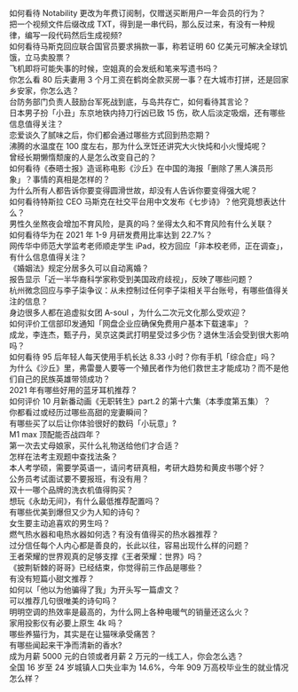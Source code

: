 如何看待 Notability 更改为年费订阅制，仅赠送买断用户一年会员的行为？  
把一个视频文件后缀改成 TXT，得到是一串代码，那么反过来，有没有一种规律，编写一段代码然后生成视频?  
如何看待马斯克回应联合国官员要求捐款一事，称若证明 60 亿美元可解决全球饥饿，立马卖股票？  
飞机即将可能失事的时候，空姐真的会发纸和笔来写遗书吗？  
你怎么看 80 后夫妻用 3 个月工资在鹤岗全款买房一事？在大城市打拼，还是回家乡安家，你怎么选？  
台防务部门负责人鼓励台军死战到底，与岛共存亡，如何看待其言论？  
日本男子扮「小丑」东京地铁内持刀行凶已致 15 伤，砍人后淡定吸烟，还有哪些信息值得关注？  
恋爱谈久了腻味之后，你们都会通过哪些方式回到热恋期？  
沸腾的水温度在 100 度左右，那为什么烹饪还讲究大火快炖和小火慢炖呢？  
曾经长期懒惰颓废的人是怎么改变自己的？  
如何看待《泰晤士报》造谣称电影《沙丘》在中国的海报「删除了黑人演员形象」？事情的真相是怎样的？  
为什么所有人都告诉你要变得圆滑世故，却没有人告诉你要变得强大呢？  
如何看待特斯拉 CEO 马斯克在社交平台用中文发布《七步诗》？他究竟想表达什么？  
男性久坐熬夜会增加不育风险，是真的吗？坐得太久和不育风险有什么关联？  
如何看待华为在 2021 年 1-9 月研发费用比率达到 22.7%？  
网传华中师范大学监考老师顺走学生 iPad，校方回应「非本校老师，正在调查」，有什么信息值得关注？  
《婚姻法》规定分居多久可以自动离婚？  
报告显示「近一半华裔科学家称受到美国政府歧视」，反映了哪些问题？  
杭州微念回应与李子柒争议：从未控制过任何李子柒相关平台账号，有哪些值得关注的信息？  
身边很多人都在追虚拟女团 A-soul ，为什么二次元文化那么受欢迎？  
如何评价工信部印发通知「网盘企业应确保免费用户基本下载速率」？  
成龙，李连杰，甄子丹，吴京这类武打明星受过多少伤？退休生活会受到很大影响吗？  
如何看待 95 后年轻人每天使用手机长达 8.33 小时？你有手机「综合症」吗？  
为什么《沙丘》里，弗雷曼人要等一个殖民者作为他们救世主才能成功？而不是他们自己的民族英雄带领成功？  
2021 年有哪些好用的蓝牙耳机推荐？  
如何评价 10 月新番动画《无职转生》part.2 的第十六集（本季度第五集）？  
你都看过或经历过哪些高甜的宠妻瞬间？  
有哪些买了以后让你体验很好的数码「小玩意」?  
M1 max 顶配能否战四年？  
第一次去丈母娘家，买什么礼物送给他们才合适？  
怎样在法考主观题中查找法条？  
本人考学硕，需要学英语一，请问考研真相，考研大趋势和黄皮书哪个好？  
公务员考试面试要不要报班，有没有用？  
双十一哪个品牌的洗衣机值得购买？  
想玩《永劫无间》，有什么最低推荐配置吗？  
有哪些优美到爆但又少为人知的诗句？  
女生要主动追喜欢的男生吗？  
燃气热水器和电热水器如何选？有没有值得买的热水器推荐？  
过分信任每个人内心都是善良的，长此以往，容易出现什么样的问题？  
王者荣耀的世界观真的足够支撑《王者荣耀：世界》吗？  
《披荆斩棘的哥哥》已经结束，你觉得前三作品是哪些？  
有没有短篇小甜文推荐？  
如何以「他以为他骗得了我」为开头写一篇虐文？  
可以推荐几句很唯美的诗句吗？  
明明空调的热效率是最高的，为什么网上各种电暖气的销量还这么火？  
家用投影仪有必要上原生 4k 吗？  
哪些养猫行为，其实是在让猫咪承受痛苦？  
有哪些闻起来干净而清新的香水?  
成为月薪 5000 元的白领或者月薪 2 万元的一线工人，你会怎么选？  
全国 16 岁至 24 岁城镇人口失业率为 14.6%，今年 909 万高校毕业生的就业情况怎么样？  
